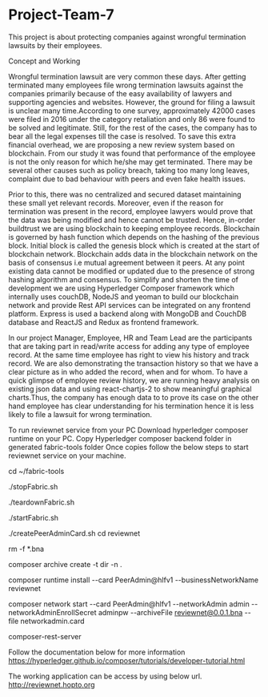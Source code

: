 # Project-Team-7
This project is about protecting companies against wrongful termination lawsuits by their employees.

Concept and Working

Wrongful termination lawsuit are very common these days. After getting terminated many employees file wrong termination lawsuits against the companies primarily because of the easy availability of lawyers and supporting agencies and websites. However, the ground for filing a lawsuit is unclear many time.According to one survey, approximately 42000 cases were filed in 2016 under the category retaliation and only 86 were found to be solved and legitimate. Still, for the rest of the cases, the company has to bear all the legal expenses till the case is resolved. To save this extra financial overhead, we are proposing a new review system based on blockchain. From our study it was found that performance of the employee is not the only reason for which he/she may get terminated. There may be several other causes such as policy breach, taking too many long leaves, complaint due to bad behaviour with peers and even fake health issues.

Prior to this, there was no centralized and secured dataset maintaining these small yet relevant records. Moreover, even if the reason for termination was present in the record, employee lawyers would prove that the data was being modified and hence cannot be trusted.  Hence, in-order buildtrust we are using blockchain to keeping employee records. Blockchain is governed by hash function which depends on the hashing of the previous block. Initial block is called the genesis block which is created at the start of blockchain network. Blockchain adds data in the blockchain network on the basis of consensus i.e mutual agreement between it peers. At any point existing data cannot be modified or updated  due to the presence of strong hashing algorithm and consensus. To simplify and shorten the time of development we are using Hyperledger Composer framework which internally uses couchDB, NodeJS and yeoman to build our blockchain network and provide Rest API services can be integrated on any frontend platform. Express is used a backend along with MongoDB and CouchDB database and ReactJS and Redux as frontend framework.

In our project Manager, Employee, HR and Team Lead are the participants that are taking part in read/write access for adding any type of employee record. At the same time employee has right to view his history and track record. We are also demonstrating the transaction history so that we have a clear picture as in who added the record, when and for whom. To have a quick glimpse of employee review history, we are running heavy analysis on existing json data and using react-chartjs-2 to show meaningful graphical charts.Thus, the company has enough data to to prove its case on the other hand employee has clear understanding for his termination hence it is less likely to file a lawsuit for wrong termination. 


To run reviewnet service from your PC
Download hyperledger composer runtime on your PC.
Copy Hyperledger composer backend folder in generated fabric-tools folder
Once copies follow the below steps to start reviewnet service on your machine.

cd ~/fabric-tools

./stopFabric.sh

./teardownFabric.sh

./startFabric.sh

./createPeerAdminCard.sh
cd reviewnet

rm -f *.bna

composer archive create -t dir -n .

composer runtime install --card PeerAdmin@hlfv1 --businessNetworkName reviewnet

composer network start --card PeerAdmin@hlfv1 --networkAdmin admin --networkAdminEnrollSecret adminpw --archiveFile reviewnet@0.0.1.bna --file networkadmin.card

composer-rest-server

Follow the documentation below for more information 
https://hyperledger.github.io/composer/tutorials/developer-tutorial.html

The working application can be access by using below url.
http://reviewnet.hopto.org
